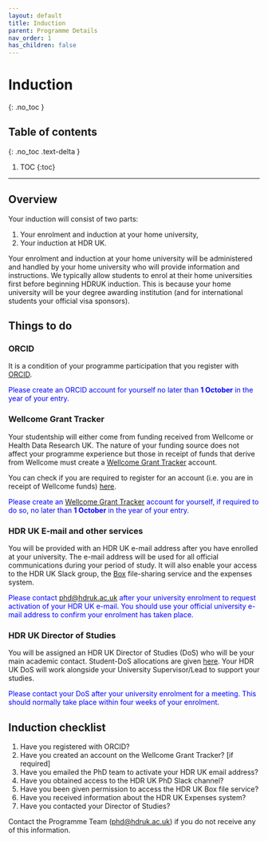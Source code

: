 ```yaml
---
layout: default
title: Induction
parent: Programme Details
nav_order: 1
has_children: false
---
```


# Induction
{: .no_toc }

## Table of contents
{: .no_toc .text-delta }

1. TOC
{:toc}

---

## Overview

Your induction will consist of two parts:

1. Your enrolment and induction at your home university,
2. Your induction at HDR UK.

Your enrolment and induction at your home university will be administered and handled by your home university who will provide information and instructions. We typically allow students to enrol at their home universities first before beginning HDRUK induction. This is because your home university will be your degree awarding institution (and for international students your official visa sponsors).

## Things to do

### ORCID

It is a condition of your programme participation that you register with [ORCID](https://orcid.org/). 

<span style="color: blue;">Please create an ORCID account for yourself no later than **1 October** in the year of your entry.</span>

### Wellcome Grant Tracker 

Your studentship will either come from funding received from Wellcome or Health Data Research UK. The nature of your funding source does not affect your programme experience but those in receipt of funds that derive from Wellcome must create a [Wellcome Grant Tracker](https://wtgrants.wellcome.org/Login.aspx?ReturnUrl=%2f) account.

You can check if you are required to register for an account (i.e. you are in receipt of Wellcome funds) [here](DoS.md).

<span style="color: blue;">Please create an [Wellcome Grant Tracker](https://wtgrants.wellcome.org/Login.aspx?ReturnUrl=%2f) account for yourself, if required to do so, no later than **1 October** in the year of your entry.</span>

### HDR UK E-mail and other services

You will be provided with an HDR UK e-mail address after you have enrolled at your university. The e-mail address will be used for all official communications during your period of study. It will also enable your access to the HDR UK Slack group, the [Box](https://www.box.com/) file-sharing service and the expenses system.

<span style="color: blue;">Please contact [phd@hdruk.ac.uk](phd@hdruk.ac.uk) after your university enrolment to request activation of your HDR UK e-mail. You should use your official university e-mail address to confirm your enrolment has taken place.</span>

### HDR UK Director of Studies

You will be assigned an HDR UK Director of Studies (DoS) who will be your main academic contact. Student-DoS allocations are given [here](DoS.md). Your HDR UK DoS will work alongside your University Supervisor/Lead to support your studies.

<span style="color: blue;">Please contact your DoS after your university enrolment for a meeting. This should normally take place within four weeks of your enrolment.</span>

## Induction checklist

1. Have you registered with ORCID?
2. Have you created an account on the Wellcome Grant Tracker? [if required]
3. Have you emailed the PhD team to activate your HDR UK email address?
4. Have you obtained access to the HDR UK PhD Slack channel?
5. Have you been given permission to access the HDR UK Box file service?
6. Have you received information about the HDR UK Expenses system?
7. Have you contacted your Director of Studies?

Contact the Programme Team ([phd@hdruk.ac.uk](phd@hdruk.ac.uk)) if you do not receive any of this information.



